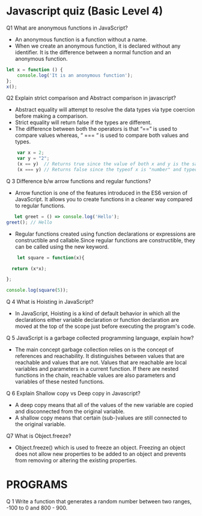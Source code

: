 # Javascript quiz (Basic Level 4)

Q1 What are anonymous functions in JavaScript?

* An anonymous function is a function without a name.
* When we create an anonymous function, it is declared without any identifier. It is the difference between a normal function and an anonymous function.

``` javascript
let x = function () {  
    console.log('It is an anonymous function');  
};  
x();  
```
Q2 Explain strict comparison and Abstract comparison in javascript?

* Abstract equality will attempt to resolve the data types via type coercion before making a comparison. 
* Strict equality will return false if the types are different.
*  The difference between both the operators is that “==” is used to compare values whereas, “ === “ is used to compare both values and types.

 ```javascript
     var x = 2;
     var y = "2";
     (x == y)  // Returns true since the value of both x and y is the same
     (x === y) // Returns false since the typeof x is "number" and typeof y is "string"
```

Q 3 Difference b/w arrow functions and regular functions?

* Arrow function is one of the features introduced in the ES6 version of JavaScript. It allows you to create functions in a cleaner way compared to regular functions. 
```javascript
   let greet = () => console.log('Hello');
greet(); // Hello
```
* Regular functions created using function declarations or expressions are constructible and callable.Since regular functions are constructible, they can be called using the new keyword.
```javascript
    let square = function(x){

  return (x*x);

};

console.log(square(5));
```

Q 4  What is Hoisting in JavaScript?
* In JavaScript, Hoisting is a kind of default behavior in which all the declarations either variable declaration or function declaration are moved at the top of the scope just before executing the program's code.

Q 5 JavaScript is a garbage collected programming language, explain how?
* The main concept garbage collection relies on is the concept of references and reachability. It distinguishes between values that are reachable and values that are not. Values that are reachable are local variables and parameters in a current function. If there are nested functions in the chain, reachable values are also parameters and variables of these nested functions.

Q 6 Explain Shallow copy vs Deep copy in Javascript?
* A deep copy means that all of the values of the new variable are copied and disconnected from the original variable.
* A shallow copy means that certain (sub-)values are still connected to the original variable.

Q7 What is Object.freeze?
* Object.freeze() which is used to freeze an object. Freezing an object does not allow new properties to be added to an object and prevents from removing or altering the existing properties.

# PROGRAMS

Q 1 Write a function that generates a random number between two ranges, -100 to 0 and
800 - 900.




